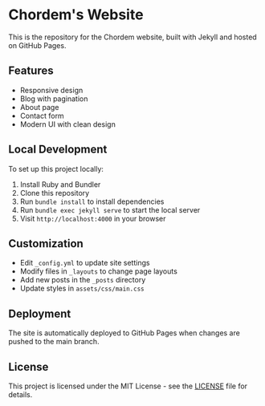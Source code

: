 # Chordem's Website

This is the repository for the Chordem website, built with Jekyll and hosted on GitHub Pages.

## Features

- Responsive design
- Blog with pagination
- About page
- Contact form
- Modern UI with clean design

## Local Development

To set up this project locally:

1. Install Ruby and Bundler
2. Clone this repository
3. Run `bundle install` to install dependencies
4. Run `bundle exec jekyll serve` to start the local server
5. Visit `http://localhost:4000` in your browser

## Customization

- Edit `_config.yml` to update site settings
- Modify files in `_layouts` to change page layouts
- Add new posts in the `_posts` directory
- Update styles in `assets/css/main.css`

## Deployment

The site is automatically deployed to GitHub Pages when changes are pushed to the main branch.

## License

This project is licensed under the MIT License - see the [LICENSE](LICENSE) file for details.
